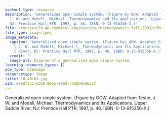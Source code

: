 ```yaml
---
content_type: resource
description: 'Generalized open simple system. (Figure by OCW. Adapted from Tester,
  J. W. and Modell, Michael. Thermodynamics and Its Applications. Upper Saddle River,
  NJ: Prentice Hall PTR, 1997, p. 46. ISBN: 0-13-915356-X.)'
file: /courses/10-40-chemical-engineering-thermodynamics-fall-2003/e95dfac16b288eb5e00dcb58b0be6c3f_10-40f03.jpg
file_type: image/jpeg
image_metadata:
  caption: "Generalized open simple system. (Figure by\_OCW. Adapted from Tester,\
    \ J. W. and Modell, Michael.\__Thermodynamics and Its Applications_. Upper Saddle\
    \ River, NJ: Prentice Hall PTR, 1997, p. 46. ISBN: 0-13-915356-X.)"
  credit: ''
  image-alt: Diagram of a generalized open simple system.
learning_resource_types: []
ocw_type: OCWImage
resourcetype: Image
title: 10-40f03.jpg
uid: e95dfac1-6b28-8eb5-e00d-cb58b0be6c3f
---
```

Generalized open simple system. (Figure by OCW. Adapted from Tester, J. W. and Modell, Michael. Thermodynamics and Its Applications. Upper Saddle River, NJ: Prentice Hall PTR, 1997, p. 46. ISBN: 0-13-915356-X.)


